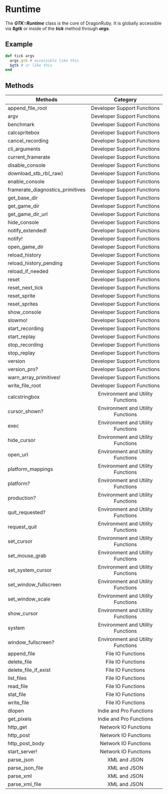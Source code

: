 # Runtime

The ***GTK::Runtime*** class is the core of DragonRuby. It is globally accessible via ***$gtk*** or inside of the ***tick*** method through ***args***.

## Example

```ruby
def tick args
  args.gtk # accessible like this
  $gtk # or like this
end
```

## Methods

|	Methods	|	Category	|
|	---	|	:---:	|
|	append_file_root	|	Developer Support Functions	|
|	argv	|	Developer Support Functions	|
|	benchmark	|	Developer Support Functions	|
|	calcspritebox	|	Developer Support Functions	|
|	cancel_recording	|	Developer Support Functions	|
|	cli_arguments	|	Developer Support Functions	|
|	current_framerate	|	Developer Support Functions	|
|	disable_console	|	Developer Support Functions	|
|	download_stb_rb(_raw)	|	Developer Support Functions	|
|	enable_console	|	Developer Support Functions	|
|	framerate_diagnostics_primitives	|	Developer Support Functions	|
|	get_base_dir	|	Developer Support Functions	|
|	get_game_dir	|	Developer Support Functions	|
|	get_game_dir_url	|	Developer Support Functions	|
|	hide_console	|	Developer Support Functions	|
|	notify_extended!	|	Developer Support Functions	|
|	notify!	|	Developer Support Functions	|
|	open_game_dir	|	Developer Support Functions	|
|	reload_history	|	Developer Support Functions	|
|	reload_history_pending	|	Developer Support Functions	|
|	reload_if_needed	|	Developer Support Functions	|
|	reset	|	Developer Support Functions	|
|	reset_next_tick	|	Developer Support Functions	|
|	reset_sprite	|	Developer Support Functions	|
|	reset_sprites	|	Developer Support Functions	|
|	show_console	|	Developer Support Functions	|
|	slowmo!	|	Developer Support Functions	|
|	start_recording	|	Developer Support Functions	|
|	start_replay	|	Developer Support Functions	|
|	stop_recording	|	Developer Support Functions	|
|	stop_replay	|	Developer Support Functions	|
|	version	|	Developer Support Functions	|
|	version_pro?	|	Developer Support Functions	|
|	warn_array_primitives!	|	Developer Support Functions	|
|	write_file_root	|	Developer Support Functions	|
|	calcstringbox	|	Environment and Utility Functions	|
|	cursor_shown?	|	Environment and Utility Functions	|
|	exec	|	Environment and Utility Functions	|
|	hide_cursor	|	Environment and Utility Functions	|
|	open_url	|	Environment and Utility Functions	|
|	platform_mappings	|	Environment and Utility Functions	|
|	platform?	|	Environment and Utility Functions	|
|	production?	|	Environment and Utility Functions	|
|	quit_requested?	|	Environment and Utility Functions	|
|	request_quit	|	Environment and Utility Functions	|
|	set_cursor	|	Environment and Utility Functions	|
|	set_mouse_grab	|	Environment and Utility Functions	|
|	set_system_cursor	|	Environment and Utility Functions	|
|	set_window_fullscreen	|	Environment and Utility Functions	|
|	set_window_scale	|	Environment and Utility Functions	|
|	show_cursor	|	Environment and Utility Functions	|
|	system	|	Environment and Utility Functions	|
|	window_fullscreen?	|	Environment and Utility Functions	|
|	append_file	|	File IO Functions	|
|	delete_file	|	File IO Functions	|
|	delete_file_if_exist	|	File IO Functions	|
|	list_files	|	File IO Functions	|
|	read_file	|	File IO Functions	|
|	stat_file	|	File IO Functions	|
|	write_file	|	File IO Functions	|
|	dlopen	|	Indie and Pro Functions	|
|	get_pixels	|	Indie and Pro Functions	|
|	http_get	|	Network IO Functions	|
|	http_post	|	Network IO Functions	|
|	http_post_body	|	Network IO Functions	|
|	start_server!	|	Network IO Functions	|
|	parse_json	|	XML and JSON	|
|	parse_json_file	|	XML and JSON	|
|	parse_xml	|	XML and JSON	|
|	parse_xml_file	|	XML and JSON	|
